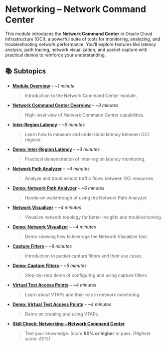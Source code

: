 # Networking – Network Command Center  

This module introduces the **Network Command Center** in Oracle Cloud Infrastructure (OCI), a powerful suite of tools for monitoring, analyzing, and troubleshooting network performance. You’ll explore features like latency analysis, path tracing, network visualization, and packet capture with practical demos to reinforce your understanding.  

## 📚 Subtopics  

- [**Module Overview**](Module-Overview.md) – *~1 minute*  
  > Introduction to the Network Command Center module.  

- [**Network Command Center Overview**](Network-Command-Center-Overview.md) – *~3 minutes*  
  > High-level view of Network Command Center capabilities.  

- [**Inter-Region Latency**](Inter-Region-Latency.md) – *~5 minutes*  
  > Learn how to measure and understand latency between OCI regions.  

- [**Demo: Inter-Region Latency**](Demo-Inter-Region-Latency.md) – *~3 minutes*  
  > Practical demonstration of inter-region latency monitoring.  

- [**Network Path Analyzer**](Network-Path-Analyzer.md) – *~4 minutes*  
  > Analyze and troubleshoot traffic flows between OCI resources.  

- [**Demo: Network Path Analyzer**](Demo-Network-Path-Analyzer.md) – *~6 minutes*  
  > Hands-on walkthrough of using the Network Path Analyzer.  

- [**Network Visualizer**](Network-Visualizer.md) – *~4 minutes*  
  > Visualize network topology for better insights and troubleshooting.  

- [**Demo: Network Visualizer**](Demo-Network-Visualizer.md) – *~4 minutes*  
  > Demo showing how to leverage the Network Visualizer tool.  

- [**Capture Filters**](Capture-filters.md) – *~6 minutes*  
  > Introduction to packet capture filters and their use cases.  

- [**Demo: Capture Filters**](Demo-Capture-filters.md) – *~5 minutes*  
  > Step-by-step demo of configuring and using capture filters.  

- [**Virtual Test Access Points**](Virtual-Test-Access-Points.md) – *~4 minutes*  
  > Learn about VTAPs and their role in network monitoring.  

- [**Demo: Virtual Test Access Points**](Demo-Virtual-Test-Access-Points.md) – *~4 minutes*  
  > Demo on creating and using VTAPs.  

- [**Skill Check: Networking – Network Command Center**](Skill-Check-Networking-Network-Command-Center.md)  
  > Test your knowledge. Score **80% or higher** to pass. *(Highest score: 80%)*  
